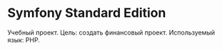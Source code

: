 Symfony Standard Edition
========================

Учебный проект. Цель: создать финансовый проект. Используемый язык: PHP. 
